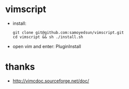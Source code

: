 # vimscript
- install:
  ``` shell
  git clone git@github.com:samoyedsun/vimscript.git
  cd vimscript && sh ./install.sh
  ```
- open vim and enter: PluginInstall

# thanks
- http://vimcdoc.sourceforge.net/doc/
